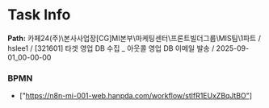 # Task Info

**Path:** 카페24(주)\본사사업장\[CG]MI본부\마케팅센터\프론트빌더그룹\MIS팀\1파트 / hslee1 / [321601] 타겟 영업 DB 수집 _ 아웃콜 영업 DB 이메일 발송 / 2025-09-01_00-00-00

### BPMN
- ["https://n8n-mi-001-web.hanpda.com/workflow/stlfR1EUxZBqJtBO"]

